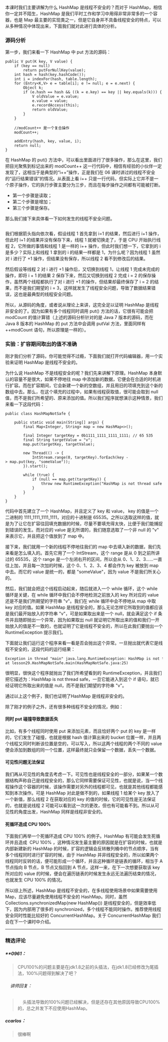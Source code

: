 <p>本课时我们主要讲解为什么 HashMap 是线程不安全的？而对于 HashMap，相信你一定并不陌生，HashMap 是我们平时工作和学习中用得非常非常多的一个容器，也是 Map 最主要的实现类之一，但是它自身并不具备线程安全的特点，可以从多种情况中体现出来，下面我们就对此进行具体的分析。</p>
<h3>源码分析</h3>
<p>第一步，我们来看一下 HashMap 中 put 方法的源码：</p>
<pre><code data-language="java" class="lang-java"><span class="hljs-function"><span class="hljs-keyword">public</span>&nbsp;V&nbsp;<span class="hljs-title">put</span><span class="hljs-params">(K&nbsp;key,&nbsp;V&nbsp;value)</span>&nbsp;</span>{
&nbsp;&nbsp;&nbsp;&nbsp;<span class="hljs-keyword">if</span>&nbsp;(key&nbsp;==&nbsp;<span class="hljs-keyword">null</span>)
&nbsp;&nbsp;&nbsp;&nbsp;&nbsp;&nbsp;&nbsp;&nbsp;<span class="hljs-keyword">return</span>&nbsp;putForNullKey(value);
&nbsp;&nbsp;&nbsp;&nbsp;<span class="hljs-keyword">int</span>&nbsp;hash&nbsp;=&nbsp;hash(key.hashCode());
&nbsp;&nbsp;&nbsp;&nbsp;<span class="hljs-keyword">int</span>&nbsp;i&nbsp;=&nbsp;indexFor(hash,&nbsp;table.length);
&nbsp;&nbsp;&nbsp;&nbsp;<span class="hljs-keyword">for</span>&nbsp;(Entry&lt;K,V&gt;&nbsp;e&nbsp;=&nbsp;table[i];&nbsp;e&nbsp;!=&nbsp;<span class="hljs-keyword">null</span>;&nbsp;e&nbsp;=&nbsp;e.next)&nbsp;{
&nbsp;&nbsp;&nbsp;&nbsp;&nbsp;&nbsp;&nbsp;&nbsp;Object&nbsp;k;
&nbsp;&nbsp;&nbsp;&nbsp;&nbsp;&nbsp;&nbsp;&nbsp;<span class="hljs-keyword">if</span>&nbsp;(e.hash&nbsp;==&nbsp;hash&nbsp;&amp;&amp;&nbsp;((k&nbsp;=&nbsp;e.key)&nbsp;==&nbsp;key&nbsp;||&nbsp;key.equals(k)))&nbsp;{
&nbsp;&nbsp;&nbsp;&nbsp;&nbsp;&nbsp;&nbsp;&nbsp;&nbsp;&nbsp;&nbsp;&nbsp;V&nbsp;oldValue&nbsp;=&nbsp;e.value;
&nbsp;&nbsp;&nbsp;&nbsp;&nbsp;&nbsp;&nbsp;&nbsp;&nbsp;&nbsp;&nbsp;&nbsp;e.value&nbsp;=&nbsp;value;
&nbsp;&nbsp;&nbsp;&nbsp;&nbsp;&nbsp;&nbsp;&nbsp;&nbsp;&nbsp;&nbsp;&nbsp;e.recordAccess(<span class="hljs-keyword">this</span>);
&nbsp;&nbsp;&nbsp;&nbsp;&nbsp;&nbsp;&nbsp;&nbsp;&nbsp;&nbsp;&nbsp;&nbsp;<span class="hljs-keyword">return</span>&nbsp;oldValue;
&nbsp;&nbsp;&nbsp;&nbsp;&nbsp;&nbsp;&nbsp;&nbsp;}
&nbsp;&nbsp;&nbsp;&nbsp;}&nbsp;
&nbsp;
&nbsp;&nbsp;&nbsp;&nbsp;<span class="hljs-comment">//modCount++&nbsp;是一个复合操作</span>
&nbsp;&nbsp;&nbsp;&nbsp;modCount++;
&nbsp;
&nbsp;&nbsp;&nbsp;&nbsp;addEntry(hash,&nbsp;key,&nbsp;value,&nbsp;i);
&nbsp;&nbsp;&nbsp;&nbsp;<span class="hljs-keyword">return</span>&nbsp;<span class="hljs-keyword">null</span>;
}
</code></pre>
<p>在 HashMap 的 put() 方法中，可以看出里面进行了很多操作，那么在这里，我们把目光聚焦到标记出来的 modCount++ 这一行代码中，相信有经验的小伙伴一定发现了，这相当于是典型的“i++”操作，正是我们在 06 课时讲过的线程不安全的“运行结果错误”的情况。从表面上看 i++ 只是一行代码，但实际上它并不是一个原子操作，它的执行步骤主要分为三步，而且在每步操作之间都有可能被打断。</p>
<ul>
<li>第一个步骤是读取；</li>
<li>第二个步骤是增加；</li>
<li>第三个步骤是保存。</li>
</ul>
<p>那么我们接下来具体看一下如何发生的线程不安全问题。</p>
<p><img src="https://s0.lgstatic.com/i/image3/M01/60/C7/Cgq2xl4YRJeAC6fuAAA8JO4TxM0077.png" alt=""></p>
<p>我们根据箭头指向依次看，假设线程 1 首先拿到 i=1 的结果，然后进行 i+1 操作，但此时 i+1 的结果并没有保存下来，线程 1 就被切换走了，于是 CPU 开始执行线程 2，它所做的事情和线程 1 是一样的 i++ 操作，但此时我们想一下，它拿到的 i 是多少？实际上和线程 1 拿到的 i 的结果一样都是 1，为什么呢？因为线程 1 虽然对 i 进行了 +1 操作，但结果没有保存，所以线程 2 看不到修改后的结果。</p>
<p>然后假设等线程 2 对 i 进行 +1 操作后，又切换到线程 1，让线程 1 完成未完成的操作，即将 i + 1 的结果 2 保存下来，然后又切换到线程 2 完成 i = 2 的保存操作，虽然两个线程都执行了对 i 进行 +1 的操作，但结果却最终保存了 i = 2 的结果，而不是我们期望的 i = 3，这样就发生了线程安全问题，导致了数据结果错误，这也是最典型的线程安全问题。</p>
<p>所以，从源码的角度，或者说从理论上来讲，这完全足以证明 HashMap 是线程非安全的了。因为如果有多个线程同时调用 put() 方法的话，它很有可能会把 modCount 的值计算错（上述的源码分析针对的是 Java 7 版本的源码，而在 Java 8 版本的 HashMap 的 put 方法中会调用 putVal 方法，里面同样有 ++modCount 语句，所以原理是一样的）。</p>
<h3>实验：扩容期间取出的值不准确</h3>
<p>刚才我们分析了源码，你可能觉得不过瘾，下面我们就打开代码编辑器，用一个实验来证明 HashMap 是线程不安全的。</p>
<p>为什么说 HashMap 不是线程安全的呢？我们先来讲解下原理。HashMap 本身默认的容量不是很大，如果不停地往 map 中添加新的数据，它便会在合适的时机进行扩容。而在扩容期间，它会新建一个新的空数组，并且用旧的项填充到这个新的数组中去。那么，在这个填充的过程中，如果有线程获取值，很可能会取到 null 值，而不是我们所希望的、原来添加的值。所以我们程序就想演示这种情景，我们来看一下这段代码：</p>
<pre><code data-language="java" class="lang-java"><span class="hljs-keyword">public</span>&nbsp;<span class="hljs-class"><span class="hljs-keyword">class</span>&nbsp;<span class="hljs-title">HashMapNotSafe</span>&nbsp;</span>{
&nbsp;
&nbsp;&nbsp;&nbsp;&nbsp;<span class="hljs-function"><span class="hljs-keyword">public</span>&nbsp;<span class="hljs-keyword">static</span>&nbsp;<span class="hljs-keyword">void</span>&nbsp;<span class="hljs-title">main</span><span class="hljs-params">(String[]&nbsp;args)</span>&nbsp;</span>{
&nbsp;&nbsp;&nbsp;&nbsp;&nbsp;&nbsp;&nbsp;&nbsp;<span class="hljs-keyword">final</span>&nbsp;Map&lt;Integer,&nbsp;String&gt;&nbsp;map&nbsp;=&nbsp;<span class="hljs-keyword">new</span>&nbsp;HashMap&lt;&gt;();
&nbsp;
&nbsp;&nbsp;&nbsp;&nbsp;&nbsp;&nbsp;&nbsp;&nbsp;<span class="hljs-keyword">final</span>&nbsp;Integer&nbsp;targetKey&nbsp;=&nbsp;<span class="hljs-number">0b1111_1111_1111_1111</span>;&nbsp;<span class="hljs-comment">//&nbsp;65&nbsp;535</span>
&nbsp;&nbsp;&nbsp;&nbsp;&nbsp;&nbsp;&nbsp;&nbsp;<span class="hljs-keyword">final</span>&nbsp;String&nbsp;targetValue&nbsp;=&nbsp;<span class="hljs-string">"v"</span>;
&nbsp;&nbsp;&nbsp;&nbsp;&nbsp;&nbsp;&nbsp;&nbsp;map.put(targetKey,&nbsp;targetValue);
&nbsp;
&nbsp;&nbsp;&nbsp;&nbsp;&nbsp;&nbsp;&nbsp;&nbsp;<span class="hljs-keyword">new</span>&nbsp;Thread(()&nbsp;-&gt;&nbsp;{
&nbsp;&nbsp;&nbsp;&nbsp;&nbsp;&nbsp;&nbsp;&nbsp;&nbsp;&nbsp;&nbsp;&nbsp;IntStream.range(<span class="hljs-number">0</span>,&nbsp;targetKey).forEach(key&nbsp;-&gt;&nbsp;map.put(key,&nbsp;<span class="hljs-string">"someValue"</span>));
&nbsp;&nbsp;&nbsp;&nbsp;&nbsp;&nbsp;&nbsp;&nbsp;}).start();
&nbsp;
&nbsp;&nbsp;&nbsp;&nbsp;&nbsp;&nbsp;&nbsp;&nbsp;<span class="hljs-keyword">while</span>&nbsp;(<span class="hljs-keyword">true</span>)&nbsp;{
&nbsp;&nbsp;&nbsp;&nbsp;&nbsp;&nbsp;&nbsp;&nbsp;&nbsp;&nbsp;&nbsp;&nbsp;<span class="hljs-keyword">if</span>&nbsp;(<span class="hljs-keyword">null</span>&nbsp;==&nbsp;map.get(targetKey))&nbsp;{
&nbsp;&nbsp;&nbsp;&nbsp;&nbsp;&nbsp;&nbsp;&nbsp;&nbsp;&nbsp;&nbsp;&nbsp;&nbsp;&nbsp;&nbsp;&nbsp;<span class="hljs-keyword">throw</span>&nbsp;<span class="hljs-keyword">new</span>&nbsp;RuntimeException(<span class="hljs-string">"HashMap&nbsp;is&nbsp;not&nbsp;thread&nbsp;safe."</span>);
&nbsp;&nbsp;&nbsp;&nbsp;&nbsp;&nbsp;&nbsp;&nbsp;&nbsp;&nbsp;&nbsp;&nbsp;}
&nbsp;&nbsp;&nbsp;&nbsp;&nbsp;&nbsp;&nbsp;&nbsp;}
&nbsp;&nbsp;&nbsp;&nbsp;}
}
</code></pre>
<p>代码中首先建立了一个 HashMap，并且定义了 key 和 value， key 的值是一个二进制的 1111_1111_1111_1111，对应的十进制是 65535。之所以选取这样的值，就是为了让它在扩容往回填充数据的时候，尽量不要填充得太快，比便于我们能捕捉到错误的发生。而对应的 value 是无所谓的，我们随意选取了一个非 null 的 "v" 来表示它，并且把这个值放到了 map 中。</p>
<p>接下来，我们就用一个新的线程不停地往我们的 map 中去填入新的数据，我们先来看是怎么填入的。首先它用了一个 IntStream，这个 range 是从 0 到之前所讲过的 65535，这个 range 是一个左闭右开的区间，所以会从 0、1、2、3……一直往上加，并且每一次加的时候，这个 0、1、2、3、4 都会作为 key 被放到 map 中去。而它的 value 是统一的，都是 "someValue"，因为 value 不是我们所关心的。</p>
<p>然后，我们就会把这个线程启动起来，随后就进入一个 while 循环，这个 while 循环是关键，在 while 循环中我们会不停地检测之前放入的 key 所对应的 value 还是不是我们所期望的字符串 "v"。我们在 while 循环中会不停地从 map 中取 key 对应的值。如果 HashMap 是线程安全的，那么无论怎样它所取到的值都应该是我们最开始放入的字符串 "v"，可是如果取出来是一个 null，就会满足这个 if 条件并且随即抛出一个异常，因为如果取出 null 就证明它所取出来的值和我们一开始放入的值是不一致的，也就证明了它是线程不安全的，所以在此我们要抛出一个 RuntimeException 提示我们。</p>
<p>下面就让我们运行这个程序来看一看是否会抛出这个异常。一旦抛出就代表它是线程不安全的，这段代码的运行结果：</p>
<pre><code data-language="java" class="lang-java">Exception&nbsp;in&nbsp;thread&nbsp;<span class="hljs-string">"main"</span>&nbsp;java.lang.RuntimeException:&nbsp;HashMap&nbsp;is&nbsp;not&nbsp;thread&nbsp;safe.
at&nbsp;lesson29.HashMapNotSafe.main(HashMapNotSafe.java:<span class="hljs-number">25</span>)
</code></pre>
<p>很明显，很快这个程序就抛出了我们所希望看到的 RuntimeException，并且我们把它描述为：HashMap is not thread safe，一旦它能进入到这个 if 语句，就已经证明它所取出来的值是 null，而不是我们期望的字符串 "v"。</p>
<p>通过以上这个例子，我们也证明了HashMap 是线程非安全的。</p>
<p>除了刚才的例子之外，还有很多种线程不安全的情况，例如：</p>
<h4>同时 put 碰撞导致数据丢失</h4>
<p>比如，有多个线程同时使用 put 来添加元素，而且恰好两个 put 的 key 是一样的，它们发生了碰撞，也就是根据 hash 值计算出来的 bucket 位置一样，并且两个线程又同时判断该位置是空的，可以写入，所以这两个线程的两个不同的 value 便会添加到数组的同一个位置，这样最终就只会保留一个数据，丢失一个数据。</p>
<h4>可见性问题无法保证</h4>
<p>我们再从可见性的角度去考虑一下。可见性也是线程安全的一部分，如果某一个数据结构声称自己是线程安全的，那么它同样需要保证可见性，也就是说，当一个线程操作这个容器的时候，该操作需要对另外的线程都可见，也就是其他线程都能感知到本次操作。可是 HashMap 对此是做不到的，如果线程 1 给某个 key 放入了一个新值，那么线程 2 在获取对应的 key 的值的时候，它的可见性是无法保证的，也就是说线程 2 可能可以看到这一次的更改，但也有可能看不到。所以从可见性的角度出发，HashMap 同样是线程非安全的。</p>
<h4>死循环造成 CPU 100%</h4>
<p>下面我们再举一个死循环造成 CPU 100% 的例子。HashMap 有可能会发生死循环并且造成 &nbsp;CPU 100% ，这种情况发生最主要的原因就是在扩容的时候，也就是内部新建新的 HashMap 的时候，扩容的逻辑会反转散列桶中的节点顺序，当有多个线程同时进行扩容的时候，由于 HashMap 并非线程安全的，所以如果两个线程同时反转的话，便可能形成一个循环，并且这种循环是链表的循环，相当于 A 节点指向 B 节点，B 节点又指回到 A 节点，这样一来，在下一次想要获取该 key 所对应的 value 的时候，便会在遍历链表的时候发生永远无法遍历结束的情况，也就发生 CPU 100% 的情况。</p>
<p>所以综上所述，HashMap 是线程不安全的，在多线程使用场景中如果需要使用 Map，应该尽量避免使用线程不安全的 HashMap。同时，虽然 Collections.synchronizedMap(new HashMap()) 是线程安全的，但是效率低下，因为内部用了很多的 synchronized，多个线程不能同时操作。推荐使用线程安全同时性能比较好的 ConcurrentHashMap。关于 ConcurrentHashMap 我们会在下一个课时中介绍。</p>

---

### 精选评论

##### **0961：
> CPU100%的问题主要是在jdk1.8之前的头插法，在jdk1.8已经修改为尾插法，100%问题得到解决了吧？

 ###### &nbsp;&nbsp;&nbsp; 讲师回复：
> &nbsp;&nbsp;&nbsp; 头插法导致的100%问题已经解决，但是还存在其他原因导致CPU100%的，总之并发下不应使用HashMap。

##### ccarlos：
> 很棒啊

